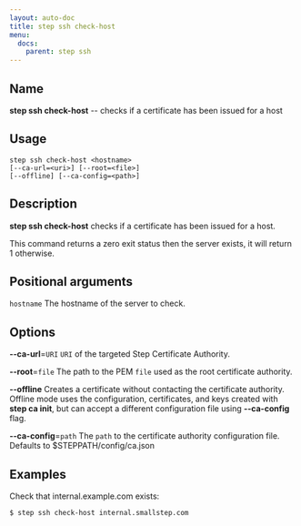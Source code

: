 ```yaml
---
layout: auto-doc
title: step ssh check-host
menu:
  docs:
    parent: step ssh
---
```


## Name
**step ssh check-host** -- checks if a certificate has been issued for a host

## Usage

```raw
step ssh check-host <hostname>
[--ca-url=<uri>] [--root=<file>]
[--offline] [--ca-config=<path>]
```

## Description

**step ssh check-host** checks if a certificate has been issued for a host.

This command returns a zero exit status then the server exists, it will return 1
otherwise.

## Positional arguments

`hostname`
The hostname of the server to check.

## Options


**--ca-url**=`URI`
`URI` of the targeted Step Certificate Authority.

**--root**=`file`
The path to the PEM `file` used as the root certificate authority.

**--offline**
Creates a certificate without contacting the certificate authority. Offline mode
uses the configuration, certificates, and keys created with **step ca init**,
but can accept a different configuration file using **--ca-config** flag.

**--ca-config**=`path`
The `path` to the certificate authority configuration file. Defaults to
$STEPPATH/config/ca.json

## Examples

Check that internal.example.com exists:
```shell
$ step ssh check-host internal.smallstep.com
```

